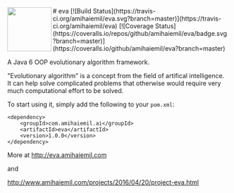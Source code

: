 <img src="http://eva.amihaiemil.com/images/icons_light/logo.png" align="left" height="100" width="100"/>
# eva
[![Build Status](https://travis-ci.org/amihaiemil/eva.svg?branch=master)](https://travis-ci.org/amihaiemil/eva)
[![Coverage Status](https://coveralls.io/repos/github/amihaiemil/eva/badge.svg?branch=master)](https://coveralls.io/github/amihaiemil/eva?branch=master)

A Java 6 OOP evolutionary algorithm framework.

"Evolutionary algorithm" is a concept from the field of artifical intelligence.
It can help solve complicated problems that otherwise would require very much computational effort to be solved.

To start using it, simply add the following to your ``pom.xml``: 

```
<dependency>
    <groupId>com.amihaiemil.ai</groupId>
    <artifactId>eva</artifactId>
    <version>1.0.0</version>
</dependency>
```

More at http://eva.amihaiemil.com

and 

http://www.amihaiemil.com/projects/2016/04/20/project-eva.html
